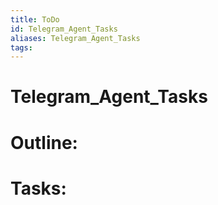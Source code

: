 ```yaml
---
title: ToDo
id: Telegram_Agent_Tasks
aliases: Telegram_Agent_Tasks
tags:
---
```


# Telegram_Agent_Tasks

# Outline:


# Tasks: